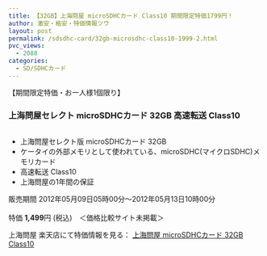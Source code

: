 ```yaml
---
title: 【32GB】上海問屋 microSDHCカード Class10 期間限定特価1799円！
author: 激安・格安・特価情報ツウ
layout: post
permalink: /sdsdhc-card/32gb-microsdhc-class10-1999-2.html
pvc_views:
  - 2088
categories:
  - SD/SDHCカード
---
```

【期間限定特価・お一人様1個限り】  


### 上海問屋セレクト microSDHCカード 32GB 高速転送 Class10

<div class="img-bg2 img_L">
  <a href="http://hb.afl.rakuten.co.jp/hgc/032ab3e9.5b793415.039e5bec.4fa1c071/?pc=http%3a%2f%2fitem.rakuten.co.jp%2fdonya%2f69199-ss%2f%3fscid%3daf_ich_link_img&m=http%3a%2f%2fm.rakuten.co.jp%2fdonya%2fi%2f10926323%2f" target="_blank"><img src="http://hbb.afl.rakuten.co.jp/hgb/?pc=http%3a%2f%2fthumbnail.image.rakuten.co.jp%2f%400_mall%2fdonya%2fcabinet%2fflashitem3%2f69199s-0.jpg%3f_ex%3d128x128&m=http%3a%2f%2fthumbnail.image.rakuten.co.jp%2f%400_mall%2fdonya%2fcabinet%2fflashitem3%2f69199s-0.jpg" border="0" title="" alt="" /></a>
</div>

<!--more-->

  * 上海問屋セレクト版 microSDHCカード 32GB
  * ケータイの外部メモリとして使われている、microSDHC(マイクロSDHC)メモリカード
  * 高速転送 Class10
  * 上海問屋の1年間の保証

販売期間 2012年05月09日05時00分～2012年05月13日10時00分  
<br clear="all" />特価 <span class="tokka-price"><strong>1,499</strong></span>円 (税込)　＜価格比較サイト未掲載＞

上海問屋 楽天店にて特価情報を見る： <a href="http://hb.afl.rakuten.co.jp/hgc/032ab3e9.5b793415.039e5bec.4fa1c071/?pc=http%3a%2f%2fitem.rakuten.co.jp%2fdonya%2f69199-ss%2f%3fscid%3daf_ich_link_img&m=http%3a%2f%2fm.rakuten.co.jp%2fdonya%2fi%2f10926323%2f" target="_blank"><span class="fs150p">上海問屋 microSDHCカード 32GB Class10</span></a>